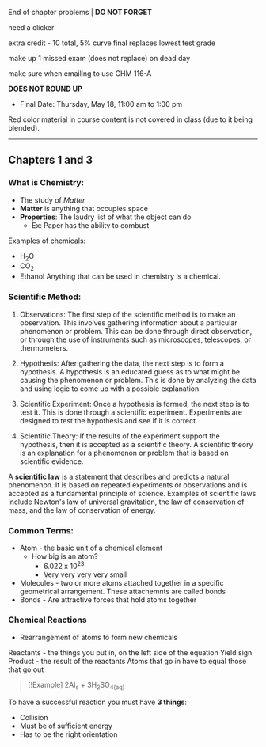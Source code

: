 End of chapter problems | **DO NOT FORGET**

need a clicker

extra credit - 10 total, 5% curve
final replaces lowest test grade

make up 1 missed exam (does not replace) on dead day

make sure when emailing to use CHM 116-A

**DOES NOT ROUND UP**

- Final Date: Thursday, May 18, 11:00 am to 1:00 pm

Red color material in course content is not covered in class (due to it being blended). 

---

## Chapters 1 and 3

### What is Chemistry:
- The study of *Matter*
- **Matter** is anything that occupies space
- **Properties**: The laudry list of what the object can do
	- Ex: Paper has the ability to combust

Examples of chemicals:
- H<sub>2</sub>O
- CO<sub>2</sub>
- Ethanol
Anything that can be used in chemistry is a chemical.

### Scientific Method:
1. Observations: The first step of the scientific method is to make an observation. This involves gathering information about a particular phenomenon or problem. This can be done through direct observation, or through the use of instruments such as microscopes, telescopes, or thermometers.

2. Hypothesis: After gathering the data, the next step is to form a hypothesis. A hypothesis is an educated guess as to what might be causing the phenomenon or problem. This is done by analyzing the data and using logic to come up with a possible explanation.

3. Scientific Experiment: Once a hypothesis is formed, the next step is to test it. This is done through a scientific experiment. Experiments are designed to test the hypothesis and see if it is correct.

4. Scientific Theory: If the results of the experiment support the hypothesis, then it is accepted as a scientific theory. A scientific theory is an explanation for a phenomenon or problem that is based on scientific evidence.

A **scientific law** is a statement that describes and predicts a natural phenomenon. It is based on repeated experiments or observations and is accepted as a fundamental principle of science. Examples of scientific laws include Newton's law of universal gravitation, the law of conservation of mass, and the law of conservation of energy.

### Common Terms:
- Atom - the basic unit of a chemical element
	- How big is an atom?
		- 6.022 x 10<sup>23</sup>
		- Very very very very small
- Molecules - two or more atoms attached together in a specific geometrical arrangement. These attachemnts are called bonds
- Bonds - Are attractive forces that hold atoms together

### Chemical Reactions
- Rearrangement of atoms to form new chemicals

Reactants - the things you put in, on the left side of the equation
Yield sign
Product - the result of the reactants
Atoms that go in have to equal those that go out

>[!Example] 
> 2AI<sub>s</sub> + 3H<sub>2</sub>SO<sub>4(aq)</sub>

To have a successful reaction you must have **3 things**:
- Collision
- Must be of sufficient energy
- Has to be the right orientation